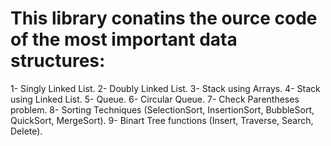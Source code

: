 This library conatins the ource code of the most important data structures:
========================

1- Singly Linked List. 
2- Doubly Linked List.
3- Stack using Arrays.
4- Stack using Linked List.
5- Queue.
6- Circular Queue.
7- Check Parentheses problem.
8- Sorting Techniques (SelectionSort, InsertionSort, BubbleSort, QuickSort, MergeSort).
9- Binart Tree functions (Insert, Traverse, Search, Delete).
